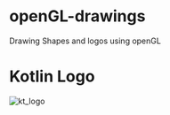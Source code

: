 # openGL-drawings
Drawing Shapes and logos using openGL

# Kotlin Logo
![kt_logo](https://user-images.githubusercontent.com/88247258/225728376-8b8e4231-7ca2-45e3-9cd3-7ff76b154ee3.png)
